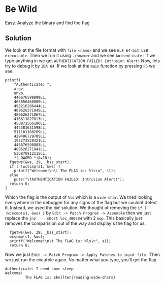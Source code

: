 # Be Wild

Easy. Analyze the binary and find the flag

## Solution

We look at the file format with `file <name>` and we see `ELF 64-bit LSB executable`.
Then we run it using `./<name>` and we see `Authenticate:` if we type anything in we get `AUTHENTICATION FAILED! Intrusion Alert!`
Now, lets try to debug it by `IDA 64`.
If we look at the `main` function by pressing `F5` we see
``` 
printf(
    "Authenticate: ",
    argv,
    envp,
    446676598899LL,
    463856468069LL,
    498216206444LL,
    489626271845LL,
    489626271867LL,
    416611827813LL,
    450971566180LL,
    442381631598LL,
    511101108269LL,
    429496729705LL,
    193273528421LL,
    446676598883LL,
    489626271841LL,
    536870912115LL,
    *(_QWORD *)&v18);
  fgetws(&ws, 29, _bss_start);
  if ( !wcscmp(s1, &ws) )
    printf("Welcome!\n\t The FLAG is: %ls\n", s1);
  else
    puts("\tAUTHENTICATION FAILED! Intrusion Alert!");
  return 0;
}
```
Which the flag is the output of `%ls` which is a `wide char`. We tried looking everywhere in the debugger for any signs of the flag but we couldnt detect it.
Instead, we used the `NOP` solution. We thought of removing the `if ( !wcscmp(s1, &ws) )` by `Edit -> Patch Program -> Assemble` then we just replace the `jnz     short loc_400784` with 2 `nop`.
This basically just removes the comparision out of the way and display's the flag for us.
```
  fgetws(&ws, 29, _bss_start);
  wcscmp(s1, &ws);
  printf("Welcome!\n\t The FLAG is: %ls\n", s1);
  return 0;
```
Now we just `Edit -> Patch Program -> Apply Patches to input file.` Then we just run the excutble again. No matter what you type, you'll get the flag
```
Authenticate: I need some sleep
Welcome!
         The FLAG is: shellter{reading-wide-chars}
```
   

